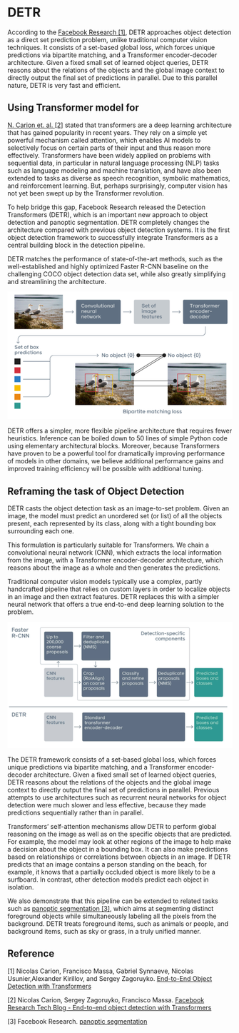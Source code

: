 # DETR

According to the [Facebook Research [1]](https://ai.facebook.com/research/publications/end-to-end-object-detection-with-transformers), DETR approaches object detection as a direct set prediction problem, unlike traditional computer vision techniques. It consists of a set-based global loss, which forces unique predictions via bipartite matching, and a Transformer encoder-decoder architecture. Given a fixed small set of learned object queries, DETR reasons about the relations of the objects and the global image context to directly output the final set of predictions in parallel. Due to this parallel nature, DETR is very fast and efficient.

## Using Transformer model for

[N. Carion et. al. [2]](https://ai.facebook.com/blog/end-to-end-object-detection-with-transformers) stated that transformers are a deep learning architecture that has gained popularity in recent years. They rely on a simple yet powerful mechanism called attention, which enables AI models to selectively focus on certain parts of their input and thus reason more effectively. Transformers have been widely applied on problems with sequential data, in particular in natural language processing (NLP) tasks such as language modeling and machine translation, and have also been extended to tasks as diverse as speech recognition, symbolic mathematics, and reinforcement learning. But, perhaps surprisingly, computer vision has not yet been swept up by the Transformer revolution.

To help bridge this gap, Facebook Research released the Detection Transformers (DETR), which is an important new approach to object detection and panoptic segmentation. DETR completely changes the architecture compared with previous object detection systems. It is the first object detection framework to successfully integrate Transformers as a central building block in the detection pipeline.

DETR matches the performance of state-of-the-art methods, such as the well-established and highly optimized Faster R-CNN baseline on the challenging COCO object detection data set, while also greatly simplifying and streamlining the architecture.

![DETR architecture](./img/detr_1.png)

DETR offers a simpler, more flexible pipeline architecture that requires fewer heuristics. Inference can be boiled down to 50 lines of simple Python code using elementary architectural blocks. Moreover, because Transformers have proven to be a powerful tool for dramatically improving performance of models in other domains, we believe additional performance gains and improved training efficiency will be possible with additional tuning.

## Reframing the task of Object Detection

DETR casts the object detection task as an image-to-set problem. Given an image, the model must predict an unordered set (or list) of all the objects present, each represented by its class, along with a tight bounding box surrounding each one.

This formulation is particularly suitable for Transformers. We chain a convolutional neural network (CNN), which extracts the local information from the image, with a Transformer encoder-decoder architecture, which reasons about the image as a whole and then generates the predictions.

Traditional computer vision models typically use a complex, partly handcrafted pipeline that relies on custom layers in order to localize objects in an image and then extract features. DETR replaces this with a simpler neural network that offers a true end-to-end deep learning solution to the problem.

![DETR vs Faster-RCNN](./img/detr_vs_faster_rcnn.png)

The DETR framework consists of a set-based global loss, which forces unique predictions via bipartite matching, and a Transformer encoder-decoder architecture. Given a fixed small set of learned object queries, DETR reasons about the relations of the objects and the global image context to directly output the final set of predictions in parallel. Previous attempts to use architectures such as recurrent neural networks for object detection were much slower and less effective, because they made predictions sequentially rather than in parallel.

Transformers’ self-attention mechanisms allow DETR to perform global reasoning on the image as well as on the specific objects that are predicted. For example, the model may look at other regions of the image to help make a decision about the object in a bounding box. It can also make predictions based on relationships or correlations between objects in an image. If DETR predicts that an image contains a person standing on the beach, for example, it knows that a partially occluded object is more likely to be a surfboard. In contrast, other detection models predict each object in isolation.

We also demonstrate that this pipeline can be extended to related tasks such as [panoptic segmentation [3]](https://ai.facebook.com/blog/improving-scene-understanding-through-panoptic-segmentation/?ref=shareable), which aims at segmenting distinct foreground objects while simultaneously labeling all the pixels from the background. DETR treats foreground items, such as animals or people, and background items, such as sky or grass, in a truly unified manner.

## Reference

[1] Nicolas Carion, Francisco Massa, Gabriel Synnaeve, Nicolas Usunier,Alexander Kirillov, and Sergey Zagoruyko. [End-to-End Object Detection with Transformers](https://ai.facebook.com/research/publications/end-to-end-object-detection-with-transformers)

[2] Nicolas Carion, Sergey Zagoruyko, Francisco Massa. [Facebook Research Tech Blog - End-to-end object detection with Transformers](https://ai.facebook.com/blog/end-to-end-object-detection-with-transformers)

[3] Facebook Research. [panoptic segmentation](https://ai.facebook.com/blog/improving-scene-understanding-through-panoptic-segmentation/?ref=shareable)
